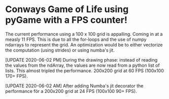 # Conways Game of Life using pyGame with a FPS counter!


The current performance using a 100 x 100 grid is appalling. Coming in at a measly 11 FPS. This is due to all the for-loops and the use of numpy ndarrays to represent the grid.
An optimization would be to either vectorize the computation (using strides) or using numba's jit.

[UPDATE 2020-06-02 PM]
During the drawing phase: instead of reading the values from the ndArray, the values are now read from a python list of lists. This almost tripled the performance. 200x200 grid at 60 FPS (100x100 170+ FPS).

[UPDATE 2020-06-02 AM]
After adding Numba's jit decorator the performance för a 200x200 grid at 24 FPS (100x100 90+ FPS).


